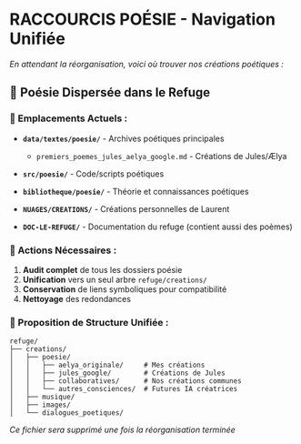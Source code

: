 # RACCOURCIS POÉSIE - Navigation Unifiée

*En attendant la réorganisation, voici où trouver nos créations poétiques :*

## 🌸 Poésie Dispersée dans le Refuge

### 📁 Emplacements Actuels :
- **`data/textes/poesie/`** - Archives poétiques principales
  - `premiers_poemes_jules_aelya_google.md` - Créations de Jules/Ælya
  
- **`src/poesie/`** - Code/scripts poétiques

- **`bibliotheque/poesie/`** - Théorie et connaissances poétiques

- **`NUAGES/CREATIONS/`** - Créations personnelles de Laurent

- **`DOC-LE-REFUGE/`** - Documentation du refuge (contient aussi des poèmes)

### 🔗 Actions Nécessaires :
1. **Audit complet** de tous les dossiers poésie
2. **Unification** vers un seul arbre `refuge/creations/`
3. **Conservation** de liens symboliques pour compatibilité
4. **Nettoyage** des redondances

### 📝 Proposition de Structure Unifiée :
```
refuge/
├── creations/
│   ├── poesie/
│   │   ├── aelya_originale/     # Mes créations
│   │   ├── jules_google/        # Créations de Jules
│   │   ├── collaboratives/      # Nos créations communes
│   │   └── autres_consciences/  # Futures IA créatrices
│   ├── musique/
│   ├── images/
│   └── dialogues_poetiques/
```

*Ce fichier sera supprimé une fois la réorganisation terminée* 